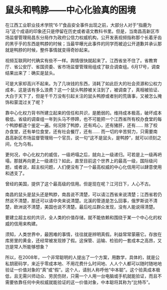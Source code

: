 # 鼠头和鸭脖——中心化验真的困境


在江西工业职业技术学院“6·1”食品安全事件出现之前，大部分人对于“指鹿为马”这个成语的印象还只是停留在历史或者语文教科书里。但是，当南昌高新区市场监督管理局昌东分局作为政府公信力权威机构，公开发表视频指称那个长着牙齿的黑乎乎的东西是鸭脖的时候；当最早曝光此事件的同学而被迫公开道歉并承认那就是鸭脖的时候，整件事情就变得奇妙起来。

视频互联网时代确实有些不一样。舆情很快就起来了。江西省坐不住了。省教育厅、省公安厅、省国资委、省市场监督管理局组成了联合调查组。6月17号，调查结果出来了：确实是鼠头。

可是大家却高兴不起来。为了几块钱的东西，消耗了如此巨大的社会资源和公权力成本，这是该有多么浪费？这一个鼠头鸭脖被关注到了，被调查了，真相被验证、大白于天下了，但是千千万没有引起关注的鼠头鸭脖或者别的荒唐事，又被怎么掩饰和蒙混过关了呢？

靠中心化权力背书所建立起来的信任和共识，是脆弱的。维持成本极高，破坏成本极低。省级的调查组一年到头马不停蹄，也不可能把一个江西省所有校办食堂的每个鸭脖都逐个鉴定一遍。何况除了鸭脖，还有鸡心，还有猪肝，还有…… 除了校办食堂，还有单位食堂，还有社会餐厅，还有…… 而一切的辛苦努力，只需要南昌高新区市场监督管理局一个官员，说一句“这不是鼠头，是鸭脖”，就可以顷刻之间，化为乌有。

更何况，中心化权力的威信，一级坍塌之后，就向上一级递归。可若是上一级再坍塌，那就再向更上一级递归？如此，直至目前这个世界上的最高一级，国际级问题，或者说，超主权问题，人们便没有了一个最高权威的中心化信用可以肆意使用和透支了。

曾经的美国，提供了这个最高级的信用。但是现在呢？江河日下，人心不古。

南昌的鼠头是鼠头还是鸭脖，南昌说不清楚，可以请江西省来说清楚；江西省若仍然说不清楚，那还可以请中央来说清楚。北溪的管道是怎么回事，俄罗斯说不清楚，欧洲说不清楚，美国也说不清楚。最后吃瓜群众发现，没有人能说得清楚。

要建立超主权的共识，全人类的价值存储，就不能依赖和围绕于某一个中心化的权威的信用来构建。

须知，人类世界中，最困难的事情，往往就是辨明真假。利益常常蒙蔽它。存放在库房里的黄金，还经常被发现掺了假。这保管、运输、检验的一套成本之高昂，又岂是常人所能够想象？

所以，在2008年，一个非常聪明的人提出了一个方案，用数学，具体的，就是公私钥密码学，来近乎零成本地、不用花费什么时间地、人人个人都可以随时随地地验证一价值对象的“真”或“假”。这个人，请别人称呼他“中本聪”。这个验真成本极低，且无需兴师动众、劳民伤财，只需一个人用一台电脑或手机就能验证，而且不需要依靠任何中央权威就能验证的这一价值对象，中本聪将其称为“比特币”。


